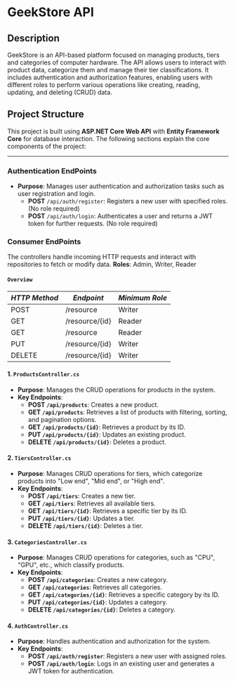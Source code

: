 # GeekStore API

## Description
GeekStore is an API-based platform focused on managing products, tiers and categories of computer hardware. The API allows users to interact with product data, categorize them and manage their tier classifications. It includes authentication and authorization features, enabling users with different roles to perform various operations like creating, reading, updating, and deleting (CRUD) data.

## Project Structure

This project is built using **ASP.NET Core Web API** with **Entity Framework Core** for database interaction. The following sections explain the core components of the project:

---

### **Authentication EndPoints**

- **Purpose**: Manages user authentication and authorization tasks such as user registration and login.
	- **POST** `/api/auth/register`: Registers a new user with specified roles. (No role required)
	- **POST** `/api/auth/login`: Authenticates a user and returns a JWT token for further requests. (No role required)


### **Consumer EndPoints**

The controllers handle incoming HTTP requests and interact with repositories to fetch or modify data.
**Roles**: Admin, Writer, Reader
#### `Overview`
| *HTTP Method* | *Endpoint*         | *Minimum Role* |
|-------------|------------------|---------------|
| POST        | /resource        | Writer        |
| GET         | /resource/{id}   | Reader        |
| GET         | /resource        | Reader        |
| PUT         | /resource/{id}   | Writer        |
| DELETE      | /resource/{id}   | Writer        |

#### 1. `ProductsController.cs`
- **Purpose**: Manages the CRUD operations for products in the system.
- **Key Endpoints**:
  - **POST `/api/products`**: Creates a new product.
  - **GET `/api/products`**: Retrieves a list of products with filtering, sorting, and pagination options.
  - **GET `/api/products/{id}`**: Retrieves a product by its ID.
  - **PUT `/api/products/{id}`**: Updates an existing product.
  - **DELETE `/api/products/{id}`**: Deletes a product.

#### 2. `TiersController.cs`
- **Purpose**: Manages CRUD operations for tiers, which categorize products into "Low end", "Mid end", or "High end".
- **Key Endpoints**:
  - **POST `/api/tiers`**: Creates a new tier.
  - **GET `/api/tiers`**: Retrieves all available tiers.
  - **GET `/api/tiers/{id}`**: Retrieves a specific tier by its ID.
  - **PUT `/api/tiers/{id}`**: Updates a tier.
  - **DELETE `/api/tiers/{id}`**: Deletes a tier.

#### 3. `CategoriesController.cs`
- **Purpose**: Manages CRUD operations for categories, such as "CPU", "GPU", etc., which classify products.
- **Key Endpoints**:
  - **POST `/api/categories`**: Creates a new category.
  - **GET `/api/categories`**: Retrieves all categories.
  - **GET `/api/categories/{id}`**: Retrieves a specific category by its ID.
  - **PUT `/api/categories/{id}`**: Updates a category.
  - **DELETE `/api/categories/{id}`**: Deletes a category.

#### 4. `AuthController.cs`
- **Purpose**: Handles authentication and authorization for the system.
- **Key Endpoints**:
  - **POST `/api/auth/register`**: Registers a new user with assigned roles.
  - **POST `/api/auth/login`**: Logs in an existing user and generates a JWT token for authentication.
